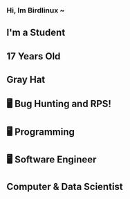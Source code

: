 ### Hi, Im Birdlinux ~

## I'm a Student
## 17 Years Old
## Gray Hat
## 🖥️ Bug Hunting and RPS!
## 🖥️ Programming
## 🖥️ Software Engineer
## Computer & Data Scientist
